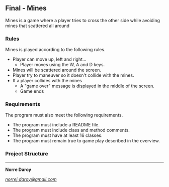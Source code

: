 ## Final - Mines

Mines is a game where a player tries to cross the other side while avoiding mines that scattered all around

### Rules

Mines is played according to the following rules.

- Player can move up, left and right...
  - Player moves using the W, A and D keys.
- Mines will be scattered around the screen.
- Player try to maneuver so it doesn't collide with the mines.
- If a player collides with the mines
  - A "game over" message is displayed in the middle of the screen.
  - Game ends

### Requirements

The program must also meet the following requirements.

- The program must include a README file.
- The program must include class and method comments.
- The program must have at least 16 classes.
- The program must remain true to game play described in the overview.

### Project Structure

---

**Norre Daroy**

*norrej.daroy@gmail.com*
